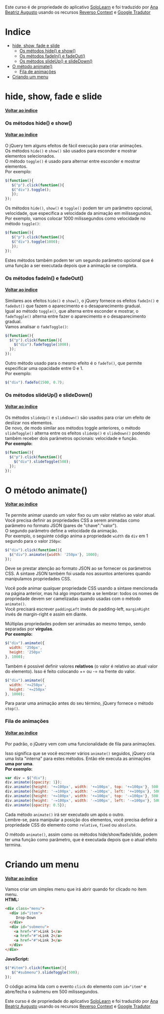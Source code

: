 Este curso é de propriedade do aplicativo
[SoloLearn](https://play.google.com/store/apps/details?id=com.sololearn) e foi traduzido por [Ana Beatriz Augusto](https://www.linkedin.com/in/anabeatrizz) usando os recursos [Reverso Context](https://context.reverso.net/translation/) e [Google Tradutor](https://translate.google.com.br/?hl=pt-BR)

# Indice
- [hide, show, fade e slide](#hide-show-fade-e-slide)
   - [Os métodos hide() e show()](#os-métodos-hide-e-show)
   - [Os métodos fadeIn() e fadeOut()](#os-métodos-fadein-e-fadeout)
   - [Os métodos slideUp() e slideDown()](#os-métodos-slideup-e-slidedown)
- [O método animate()](#o-método-animate)
   - [Fila de animações](#fila-de-animações)
- [Criando um menu](#criando-um-menu)

# hide, show, fade e slide
#### [Voltar ao indice](#indice)
### Os métodos hide() e show()
#### [Voltar ao indice](#indice)
O jQuery tem alguns efeitos de fácil execução para criar animações.<br>Os métodos `hide()` e `show()` são usados para esconder e mostrar elementos selecionados.<br>O método `toggle()` é usado para alternar entre esconder e mostrar elementos.<br>Por exemplo:
```javascript
$(function(){
   $("p").click(function(){
   $("div").toggle();
   });
});
```
Os métodos `hide()`, `show()` e `toggle()` podem ter um parâmetro opcional, velocidade, que especifica a velocidade da animação em milissegundos.<br>Por exemplo, vamos colocar 1000 milissegundos como velocidade no método `toggle()`:
```javascript
$(function(){
   $("p").click(function(){
   $("div").toggle(1000);
   });
});
```
Estes métodos também podem ter um segundo parâmetro opcional que é uma função a ser executada depois que a animação se completa.
### Os métodos fadeIn() e fadeOut()
#### [Voltar ao indice](#indice)
Similares aos efeitos `hide()` e `show()`, o jQuery fornece os efeitos `fadeIn()` e `fadeOut()` que fazem o aparecimento e o desaparecimento gradual.<br>Igual ao método `toggle()`, que alterna entre esconder e mostrar, o `fadeToggle()` alterna entre fazer o aparecimento e o desaparecimento gradual.<br>Vamos analisar o `fadeToggle()`:
```javascript
$(function(){
  $("p").click(function(){
    $("div").fadeToggle(1000);
  });
});
```
Outro método usado para o mesmo efeito é o `fadeTo()`, que permite especificar uma opacidade entre 0 e 1.<br>Por exemplo:
```javascript
$("div").fadeTo(1500, 0.7);
```
### Os métodos slideUp() e slideDown()
#### [Voltar ao indice](#indice)
Os métodos `slideUp()` e `slideDown()` são usados para criar um efeito de deslizar nos elementos.<br>De novo, de modo similar aos métodos toggle anteriores, o método `slideToggle()` alterna entre os efeitos `slideUp()` e `slideDown()` podendo também receber dois parâmetros opcionais: velocidade e função.<br>__Por exemplo:__
```javascript
$(function(){
  $("p").click(function(){
    $("div").slideToggle(500);
  });
});
```
# O método animate()
#### [Voltar ao indice](#indice)
Te permite animar usando um valor fixo ou um valor relativo ao valor atual.<br>Você precisa definir as propriedades CSS a serem animadas como parâmetro no formato JSON (pares de "chave":"valor").<br>O segundo parâmetro define a velocidade da animação.<br>Por exemplo, o seguinte código anima a propriedade `width` da `div` em 1 segundo para o valor `250px`:
```javascript
$("div").click(function(){
  $("div").animate({width: '250px'}, 1000);
});
```
Deve se prestar atenção ao formato JSON ao se fornecer os parâmetros CSS. A sintaxe JSON também foi usada nos assuntos anteriores quando manipulamos propriedades CSS.

Você pode animar qualquer propriedade CSS usando a sintaxe mencionada na página anterior, mas há algo importante a se lembrar: todos os nomes de propriedade devem ser camelizadas quando usadas com o método `animate()`.<br>Você precisará escrever `paddingLeft` invés de padding-left, `marginRight` invés de margin-right e assim em diante.

Múltiplas propriedades podem ser animadas ao mesmo tempo, sendo separadas por __vírgulas__.<br>__Por exemplo:__
```javascript
$("div").animate({
  width: '250px',
  height: '250px'
}, 1000);
```
Também é possível definir valores __relativos__ (o valor é relativo ao atual valor do elemento). Isso é feito colocando += ou -= na frente do valor.
```javascript
$("div").animate({
  width: '+=250px',
  height: '+=250px'
}, 1000);
```
Para parar uma animação antes do seu término, jQuery fornece o método `stop()`.
### Fila de animações
#### [Voltar ao indice](#indice)
Por padrão, o jQuery vem com uma funcionalidade de fila para animações.

Isso significa que se você escrever vários `animate()` seguidos, jQuery cria uma lista "interna" para estes métodos. Então ele executa as animações __uma por uma__.<br>__Por exemplo:__
```javascript
var div = $("div");
div.animate({opacity: 1});
div.animate({height: '+=100px', width: '+=100px', top: '+=100px'}, 500);
div.animate({height: '-=100px', width: '-=100px', left: '+=100px'}, 500);
div.animate({height: '+=100px', width: '+=100px', top: '-=100px'}, 500);
div.animate({height: '-=100px', width: '-=100px', left: '-=100px'}, 500);
div.animate({opacity: 0.5});
```
Cada método `animate()` irá ser executado um após o outro.<br>Lembre-se, para manipular a posição dos elementos, você precisa definir a propriedade CSS do elemento como `relative`, `fixed` ou `absolute`.

O método `animate()`, assim como os métodos hide/show/fade/slide, podem ter uma função como parâmetro, que é executada depois que o atual efeito termina.
# Criando um menu
#### [Voltar ao indice](#indice)
Vamos criar um simples menu que irá abrir quando for clicado no item menu.<br>__HTML:__
```html
<div class="menu">
  <div id="item">
     Drop-Down
  </div>
  <div id="submenu">
    <a href="#">Link 1</a>
    <a href="#">Link 2</a>
    <a href="#">Link 3</a>
  </div>
</div>
```
__JavaScript:__
```javascript
$("#item").click(function(){
   $("#submenu").slideToggle(500);
});
```
O código acima lida com o evento `click` do elemento com `id="item"` e abre/fecha o submenu em 500 milissegundos.

Este curso é de propriedade do aplicativo
[SoloLearn](https://play.google.com/store/apps/details?id=com.sololearn) e foi traduzido por [Ana Beatriz Augusto](https://www.linkedin.com/in/anabeatrizz) usando os recursos [Reverso Context](https://context.reverso.net/translation/) e [Google Tradutor](https://translate.google.com.br/?hl=pt-BR)
